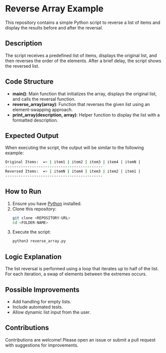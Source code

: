# Reverse Array Example

This repository contains a simple Python script to reverse a list of items and display the results before and after the reversal.

## Description

The script receives a predefined list of items, displays the original list, and then reverses the order of the elements. After a brief delay, the script shows the reversed list.

## Code Structure

- **main()**: Main function that initializes the array, displays the original list, and calls the reversal function.
- **reverse_array(array)**: Function that reverses the given list using an element-swapping approach.
- **print_array(description, array)**: Helper function to display the list with a formatted description.

## Expected Output

When executing the script, the output will be similar to the following example:

```bash
Original Items:  => | item1 | item2 | item3 | item4 | itemN |
--------------------------------------------
Reversed Items:  => | itemN | item4 | item3 | item2 | item1 |
--------------------------------------------
```

## How to Run

1. Ensure you have [Python](https://www.python.org/downloads/) installed.
2. Clone this repository:
   ```bash
   git clone <REPOSITORY-URL>
   cd <FOLDER-NAME>
   ```
3. Execute the script:
   ```bash
   python3 reverse_array.py
   ```

## Logic Explanation

The list reversal is performed using a loop that iterates up to half of the list. For each iteration, a swap of elements between the extremes occurs.

## Possible Improvements

- Add handling for empty lists.
- Include automated tests.
- Allow dynamic list input from the user.

## Contributions

Contributions are welcome! Please open an issue or submit a pull request with suggestions for improvements.

